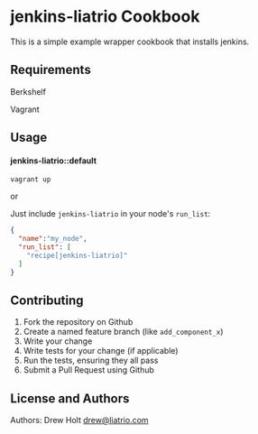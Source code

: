 jenkins-liatrio Cookbook
========================
This is a simple example wrapper cookbook that installs jenkins.

Requirements
------------
Berkshelf

Vagrant

Usage
-----
#### jenkins-liatrio::default

`vagrant up`

or 

Just include `jenkins-liatrio` in your node's `run_list`:

```json
{
  "name":"my_node",
  "run_list": [
    "recipe[jenkins-liatrio]"
  ]
}
```

Contributing
------------
1. Fork the repository on Github
2. Create a named feature branch (like `add_component_x`)
3. Write your change
4. Write tests for your change (if applicable)
5. Run the tests, ensuring they all pass
6. Submit a Pull Request using Github

License and Authors
-------------------
Authors: Drew Holt <drew@liatrio.com>
